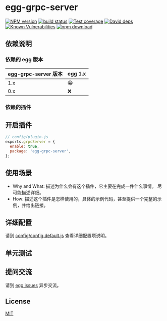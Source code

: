 # egg-grpc-server

[![NPM version][npm-image]][npm-url]
[![build status][travis-image]][travis-url]
[![Test coverage][codecov-image]][codecov-url]
[![David deps][david-image]][david-url]
[![Known Vulnerabilities][snyk-image]][snyk-url]
[![npm download][download-image]][download-url]

[npm-image]: https://img.shields.io/npm/v/egg-grpc-server.svg?style=flat-square
[npm-url]: https://npmjs.org/package/egg-grpc-server
[travis-image]: https://img.shields.io/travis/eggjs/egg-grpc-server.svg?style=flat-square
[travis-url]: https://travis-ci.org/eggjs/egg-grpc-server
[codecov-image]: https://img.shields.io/codecov/c/github/eggjs/egg-grpc-server.svg?style=flat-square
[codecov-url]: https://codecov.io/github/eggjs/egg-grpc-server?branch=master
[david-image]: https://img.shields.io/david/eggjs/egg-grpc-server.svg?style=flat-square
[david-url]: https://david-dm.org/eggjs/egg-grpc-server
[snyk-image]: https://snyk.io/test/npm/egg-grpc-server/badge.svg?style=flat-square
[snyk-url]: https://snyk.io/test/npm/egg-grpc-server
[download-image]: https://img.shields.io/npm/dm/egg-grpc-server.svg?style=flat-square
[download-url]: https://npmjs.org/package/egg-grpc-server

<!--
Description here.
-->

## 依赖说明

### 依赖的 egg 版本

egg-grpc-server 版本 | egg 1.x
--- | ---
1.x | 😁
0.x | ❌

### 依赖的插件
<!--

如果有依赖其它插件，请在这里特别说明。如

- security
- multipart

-->

## 开启插件

```js
// config/plugin.js
exports.grpcServer = {
  enable: true,
  package: 'egg-grpc-server',
};
```

## 使用场景

- Why and What: 描述为什么会有这个插件，它主要在完成一件什么事情。
尽可能描述详细。
- How: 描述这个插件是怎样使用的，具体的示例代码，甚至提供一个完整的示例，并给出链接。

## 详细配置

请到 [config/config.default.js](config/config.default.js) 查看详细配置项说明。

## 单元测试

<!-- 描述如何在单元测试中使用此插件，例如 schedule 如何触发。无则省略。-->

## 提问交流

请到 [egg issues](https://github.com/eggjs/egg/issues) 异步交流。

## License

[MIT](LICENSE)

